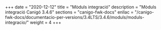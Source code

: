 +++
date        = "2020-12-12"
title       = "Mòduls integració"
description = "Mòduls integració Canigó 3.4.6"
sections    = "canigo-fwk-docs"
enllac		= "/canigo-fwk-docs/documentacio-per-versions/3.4LTS/3.4.6/moduls/moduls-integracio/"
weight		= 4
+++
